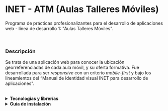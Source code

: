 # INET - ATM (Aulas Talleres Móviles)
Programa de prácticas profesionalizantes para el desarrollo de aplicaciones web - línea de desarrollo 1: "Aulas Talleres Móviles".

<br/>

### Descripción
Se trata de una aplicación web para conocer la ubicación georreferenciadas de cada aula móvil, y su oferta formativa.
Fue desarrollada para ser <i> responsive </i> con un criterio <i>mobile-first</i> y bajo los lineamientos del “Manual de identidad visual INET para desarrollo de aplicaciones".

<br/>

<details>
  <summary><b>Tecnologías y librerías</b></summary>

### Tecnologías
<b>Frontend</b>
- HTML5
- CSS3
- Javascript
- Blade

<b> Backend </b>
- PHP 8.2
- Laravel 10
- MySQL

<br/>

### Librerías destacables
- Botman Studio 9 (Chatbot)
- OpenStreetMap
- Leaflet.js (librería JS open-source para mapas interactivos mobile-friendly)
</details>

<details>
  <summary><b>Guía de instalación</b></summary>
  
1\. Asegúrate de tener PHP 8.2 y MySQL instalados en tu sistema.

2\. Clona el repositorio:
```bash
git clone https://github.com/Nawho/INET-aulas-moviles-web
```

3\. Navega hasta el directorio del proyecto:
```bash
cd ./INET-aulas-moviles-web-main
```

4\. Instala las dependencias de Composer y NPM:
```bash
composer install
npm install
```
5\. Crea una copia del archivo .env:
```bash
cp .env.example .env
```

6\. Genera una clave de aplicación:
```bash
php artisan key:generate
```

7\. Hostea localmente tu base de datos MYSQL. Encontrarás las tablas y un par de datos de ejemplo en `database/base_db_creator.sql`. 

8\. Configura la base de datos en el archivo .env con las credenciales de tu base de datos.

9\. Inicia el servidor de desarrollo de Vite, así como artisan:
```bash
php artisan serve
npm run dev
```

10\. Visita http://localhost:8000 en tu navegador web para probar la aplicación.
</details>
